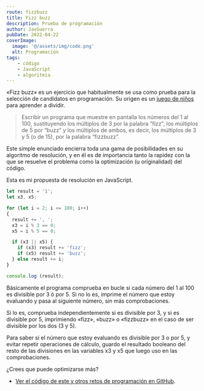 ```yaml
---
route: fizzbuzz
title: Fizz buzz
description: Prueba de programación
author: JavGuerra
pubDate: 2022-04-22
coverImage:
  image: '@/assets/img/code.png'
  alt: Programación
tags:
    - código
    - JavaScript
    - algoritmia
---
```

«Fizz buzz» es un ejercicio que habitualmente se usa como prueba para la selección de candidatos en programación. Su origen es un [juego de niños](https://en.wikipedia.org/wiki/Fizz_buzz) para aprender a dividir. 

> Escribir un programa que muestre en pantalla los números del 1 al 100, sustituyendo los múltiplos de 3 por la palabra “fizz”, los múltiplos de 5 por “buzz” y los múltiplos de ambos, es decir, los múltiplos de 3 y 5 (o de 15), por la palabra “fizzbuzz”.

Este simple enunciado encierra toda una gama de posibilidades en su algoritmo de resolución, y en él es de importancia tanto la rapidez con la que se resuelve el problema como la optimización (u originalidad) del código.

Esta es mi propuesta de resolución en JavaScript.

```javascript
let result = '1';
let x3, x5;

for (let i = 2; i <= 100; i++)
{
  result += ', ';
  x3 = i % 3 == 0;
  x5 = i % 5 == 0;

  if (x3 || x5) {
    if (x3) result += 'fizz';
    if (x5) result += 'buzz';
  } else result += i;
}

console.log (result);
```

Básicamente el programa comprueba en bucle si cada número del 1 al 100 es divisible por 3 ó por 5. Si no lo es, imprime el número que estoy evaluando y pasa al siguiente número, sin más comprobaciones.

Si lo es, comprueba independientemente si es divisible por 3, y si es divisible por 5, imprimiendo «fizz», «buzz» o «fizzbuzz» en el caso de ser divisible por los dos (3 y 5).

Para saber si el número que estoy evaluando es divisible por 3 o por 5, y evitar repetir operaciones de cálculo, guardo el resultado booleano del resto de las divisiones en las variables x3 y x5 que luego uso en las comprobaciones.

¿Crees que puede optimizarse más?

* [Ver el código de este y otros retos de programación en GitHub](https://github.com/JavGuerra/retos-programacion).